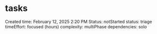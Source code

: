 # tasks

Created time: February 12, 2025 2:20 PM
Status: notStarted
status: triage
timeEffort: focused (hours)
complexity: multiPhase
dependencies: solo